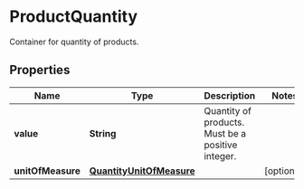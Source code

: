 

# ProductQuantity

Container for quantity of products.

## Properties

| Name | Type | Description | Notes |
|------------ | ------------- | ------------- | -------------|
|**value** | **String** | Quantity of products. Must be a positive integer. |  |
|**unitOfMeasure** | [**QuantityUnitOfMeasure**](QuantityUnitOfMeasure.md) |  |  [optional] |



